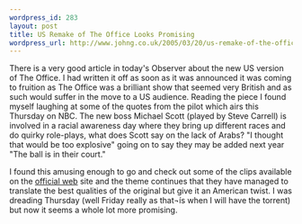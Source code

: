 ```yaml
--- 
wordpress_id: 283
layout: post
title: US Remake of The Office Looks Promising
wordpress_url: http://www.johng.co.uk/2005/03/20/us-remake-of-the-office-looks-promising/
---
```

There is a very good article in today's Observer about the new US version of The Office. I had written it off as soon as it was announced it was coming to fruition as The Office was a brilliant show that seemed very British and as such would suffer in the move to a US audience. Reading the piece I found myself laughing at some of the quotes from the pilot which airs this Thursday on NBC. The new boss Michael Scott (played by Steve Carrell) is involved in a racial awareness day where they bring up different races and do quirky role-plays, what does Scott say on the lack of Arabs? "I thought that would be too explosive" going on to say they may be added next year "The ball is in their court."

I found this amusing enough to go and check out some of the clips available on the <a href="http://www.nbc.com/The_Office/">official web</a> site and the theme continues that they have managed to translate the best qualities of the original but give it an American twist. I was dreading Thursday (well Friday really as that¬ís when I will have the torrent) but now it seems a whole lot more promising.
